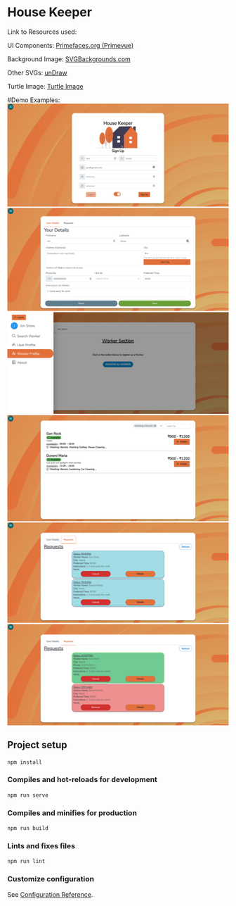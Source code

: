 # House Keeper

Link to Resources used:

UI Components: [Primefaces.org (Primevue)](https://primefaces.org/primevue/)

Background Image: [SVGBackgrounds.com](https://www.svgbackgrounds.com/)

Other SVGs: [unDraw](https://undraw.co/)

Turtle Image: [Turtle Image](https://unsplash.com/photos/aMrDka0VGzU)

#Demo Examples:
![](examples/1.PNG)
![](examples/2.PNG)
![](examples/3.PNG)
![](examples/6.PNG)
![](examples/7.PNG)
![](examples/9.PNG)
## Project setup

```
npm install
```

### Compiles and hot-reloads for development

```
npm run serve
```

### Compiles and minifies for production

```
npm run build
```

### Lints and fixes files

```
npm run lint
```

### Customize configuration

See [Configuration Reference](https://cli.vuejs.org/config/).
